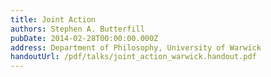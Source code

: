 ```yaml
---
title: Joint Action
authors: Stephen A. Butterfill
pubDate: 2014-02-28T00:00:00.000Z
address: Department of Philosophy, University of Warwick
handoutUrl: /pdf/talks/joint_action_warwick.handout.pdf
---
```


